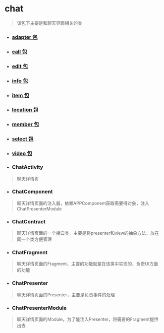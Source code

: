 # chat
> 该包下主要是和聊天界面相关的类

- ### [adapter 包](./adapter)

- ### [call 包](./call)
 
- ### [edit 包](./edit)

- ### [info 包](./info)

- ### [item 包](./item)

- ### [location 包](./location)

- ### [member 包](./member)

- ### [select 包](./select)

- ### [video 包](./video)

- ### ChatActivity
> 聊天详情页

- ### ChatComponent
> 聊天详情页面的注入器，依赖APPComponent获取需要得对象，注入ChatPresenterModule

- ### ChatContract
> 聊天详情页面的一个接口类，主要是将presenter和view的抽象方法，放在同一个类方便管理

- ### ChatFragment
> 聊天详情页面的Fragment，主要的功能就是在该类中实现的，负责UI方面的功能

- ### ChatPresenter
> 聊天详情页面的Presenter，主要是负责事件的处理

- ### ChatPresenterModule
> 聊天详情页面的Module，为了能注入Presenter，将需要的Fragment提供出去